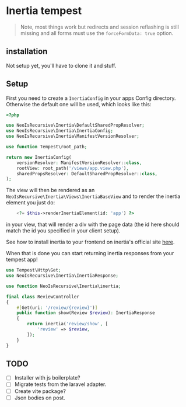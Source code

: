 # Inertia tempest

> Note, most things work but redirects and session reflashing is still missing and all forms must use the `forceFormData: true` option.

## installation

Not setup yet, you'll have to clone it and stuff.

## Setup

First you need to create a `InertiaConfig` in your apps Config directory.
Otherwise the default one will be used, which looks like this:

```php
<?php

use NeoIsRecursive\Inertia\DefaultSharedPropResolver;
use NeoIsRecursive\Inertia\InertiaConfig;
use NeoIsRecursive\Inertia\ManifestVersionResolver;

use function Tempest\root_path;

return new InertiaConfig(
    versionResolver: ManifestVersionResolver::class,
    rootView: root_path('/views/app.view.php'),
    sharedPropsResolver: DefaultSharedPropResolver::class,
);
```

The view will then be rendered as an `NeoIsRecursive\Inertia\Views\InertiaBaseView` and to render the inertia element you just do:

```php
    <?= $this->renderInertiaElement(id: 'app') ?>
```

in your view, that will render a div with the page data (the id here should match the id you specified in your client setup).

See how to install inertia to your frontend on inertia's official site [here](https://inertiajs.com/client-side-setup).

When that is done you can start returning inertia responses from your tempest app!

```php
use Tempest\Http\Get;
use NeoIsRecursive\Inertia\InertiaResponse;

use function NeoIsRecursive\Inertia\inertia;

final class ReviewController
{
    #[Get(uri: '/review/{review}')]
    public function show(Review $review): InertiaResponse
    {
        return inertia('review/show', [
            'review' => $review,
        ]);
    }
}
```

## TODO

- [ ] Installer with js boilerplate?
- [ ] Migrate tests from the laravel adapter.
- [ ] Create vite package?
- [ ] Json bodies on post.
